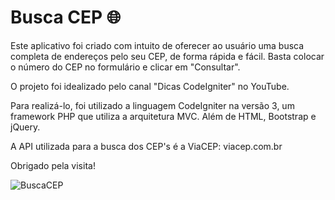 # Busca CEP 🌐

Este aplicativo foi criado com intuito de oferecer ao usuário uma busca completa de endereços pelo seu CEP, de forma rápida e fácil.
Basta colocar o número do CEP no formulário e clicar em "Consultar".

O projeto foi idealizado pelo canal "Dicas CodeIgniter" no YouTube.

Para realizá-lo, foi utilizado a linguagem CodeIgniter na versão 3, um framework PHP que utiliza a arquitetura MVC. Além de HTML, Bootstrap e jQuery.

A API utilizada para a busca dos CEP's é a ViaCEP: viacep.com.br

Obrigado pela visita!

![BuscaCEP](https://user-images.githubusercontent.com/57143675/112238596-bbf3e780-8c23-11eb-8725-440bd670850b.PNG)


